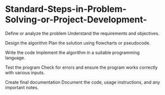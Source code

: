 # Standard-Steps-in-Problem-Solving-or-Project-Development-
Define or analyze the problem
Understand the requirements and objectives.

Design the algorithm
Plan the solution using flowcharts or pseudocode.

Write the code
Implement the algorithm in a suitable programming language.

Test the program
Check for errors and ensure the program works correctly with various inputs.

Create final documentation
Document the code, usage instructions, and any important notes.
